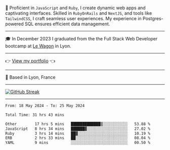 📖 Proficient in `JavaScript` and `Ruby`, I create dynamic web apps and captivating interfaces. Skilled in `RubyOnRails` and `NextJS`, and tools like `TailwindCSS`, I craft seamless user experiences. My experience in Postgres-powered SQL ensures efficient data management.

***

🎓 In December 2023 I graduated from the the Full Stack Web Developer bootcamp at [Le Wagon](https://www.lewagon.com/) in Lyon.

***

👉 <a href="https://www.davidlau.dev/" target="_blank">View my portfolio</a> 👈

***

📍 Based in Lyon, France

***

[![GitHub Streak](https://streak-stats.demolab.com?user=kaimunlau&theme=github-dark&hide_border=true)](https://git.io/streak-stats)

***

<!--START_SECTION:waka-->

```txt
From: 18 May 2024 - To: 25 May 2024

Total Time: 31 hrs 43 mins

Other        17 hrs 5 mins   █████████████▒░░░░░░░░░░░   53.88 %
JavaScript   8 hrs 34 mins   ██████▓░░░░░░░░░░░░░░░░░░   27.02 %
Ruby         3 hrs 14 mins   ██▓░░░░░░░░░░░░░░░░░░░░░░   10.19 %
ERB          2 hrs 33 mins   ██░░░░░░░░░░░░░░░░░░░░░░░   08.04 %
YAML         9 mins          ░░░░░░░░░░░░░░░░░░░░░░░░░   00.50 %
```

<!--END_SECTION:waka-->
